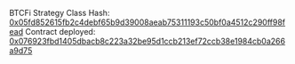 BTCFi Strategy Class Hash: [0x05fd852615fb2c4debf65b9d39008aeab75311193c50bf0a4512c290ff98fead](https://sepolia.voyager.online/class/0x05fd852615fb2c4debf65b9d39008aeab75311193c50bf0a4512c290ff98fead)
Contract deployed: [0x076923fbd1405dbacb8c223a32be95d1ccb213ef72ccb38e1984cb0a266a9d75](https://sepolia.voyager.online/contract/0x076923fbd1405dbacb8c223a32be95d1ccb213ef72ccb38e1984cb0a266a9d75)
